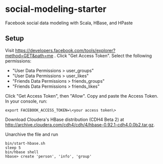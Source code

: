 social-modeling-starter
=======================

Facebook social data modeling with Scala, HBase, and HPaste

Setup
-----------------------

Visit https://developers.facebook.com/tools/explorer?method=GET&path=me .
Click "Get Access Token". Select the following permissions:
- "User Data Permissions > user_groups"
- "User Data Permissions > user_likes"
- "Friends Data Permissions > friends_groups"
- "Friends Data Permissions > friends_likes"

Click "Get Access Token", then "Allow". Copy and paste the Access Token.
In your console, run:

    export FACEBOOK_ACCESS_TOKEN=\<your access token\>

Download Cloudera's HBase distribution (CDH4 Beta 2) at
http://archive.cloudera.com/cdh4/cdh/4/hbase-0.92.1-cdh4.0.0b2.tar.gz.

Unarchive the file and run

    bin/start-hbase.sh
    sleep 5
    bin/hbase shell
    hbase> create 'person', 'info', 'group'

